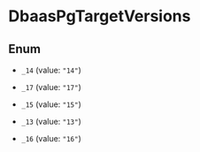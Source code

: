 

# DbaasPgTargetVersions

## Enum


* `_14` (value: `"14"`)

* `_17` (value: `"17"`)

* `_15` (value: `"15"`)

* `_13` (value: `"13"`)

* `_16` (value: `"16"`)



